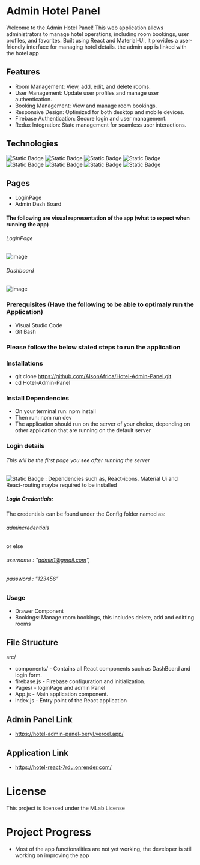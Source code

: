 # Admin Hotel Panel
Welcome to the Admin Hotel Panel! This web application allows administrators to manage hotel operations, including room bookings, user profiles, and favorites. Built using React and Material-UI, it provides a user-friendly interface for managing hotel details.
the admin app is linked with the hotel app

## Features
- Room Management: View, add, edit, and delete rooms.
- User Management: Update user profiles and manage user authentication.
- Booking Management: View and manage room bookings.
- Responsive Design: Optimized for both desktop and mobile devices.
- Firebase Authentication: Secure login and user management.
- Redux Integration: State management for seamless user interactions.

## Technologies
 ![Static Badge](https://img.shields.io/badge/React-JS-blue)
 ![Static Badge](https://img.shields.io/badge/Material-UI-blue)
 ![Static Badge](https://img.shields.io/badge/Firebase-orange)
 ![Static Badge](https://img.shields.io/badge/React-icons-red)
![Static Badge](https://img.shields.io/badge/React-Router-red)
![Static Badge](https://img.shields.io/badge/%40Emotion%2FReact-blue)
![Static Badge](https://img.shields.io/badge/Noje-Js-green)
![Static Badge](https://img.shields.io/badge/react-vite-pink)


## Pages
- LoginPage
- Admin Dash Board

#### The following are visual representation of the app (what to expect when running the app)
###### LoginPage
![image](https://github.com/user-attachments/assets/98f82dd2-6d04-4e6f-b3e6-50439a73f37d)

###### Dashboard
![image](https://github.com/user-attachments/assets/9636bf60-e11e-468e-960d-ed499d0fcfe7)


### Prerequisites (Have the following to be able to optimaly run the Application)
- Visual Studio Code
- Git Bash

### Please follow the below stated steps to run the application

### Installations
- git clone https://github.com/AlsonAfrica/Hotel-Admin-Panel.git
- cd Hotel-Admin-Panel

### Install Dependencies
- On your terminal run: npm install
- Then run: npm run dev
- The application should run on the server of your choice, depending on other application that are running on the default server
  
### Login details 
###### This will be the first page you see after running the server
![Static Badge](https://img.shields.io/badge/NOTE!-red?style=flat) : Dependencies such as, React-icons, Material Ui and React-routing maybe required to be installed

##### Login Credentials: 
The credentials can be found under the Config folder named as:
###### admincredentials 
or else  
###### username : "admin1@gmail.com",
###### password : "123456"

### Usage
- Drawer Component
- Bookings: Manage room bookings, this includes delete, add and editting rooms

## File Structure
src/
- components/ - Contains all React components such as DashBoard and login form.
- firebase.js - Firebase configuration and initialization.
- Pages/ - loginPage and admin Panel
- App.js - Main application component.
- index.js - Entry point of the React application

## Admin Panel Link
- https://hotel-admin-panel-beryl.vercel.app/

## Application Link
- https://hotel-react-7rdu.onrender.com/

# License
This project is licensed under the MLab License 

# Project Progress
- Most of the app functionalities are not yet working, the developer is still working on improving the app
